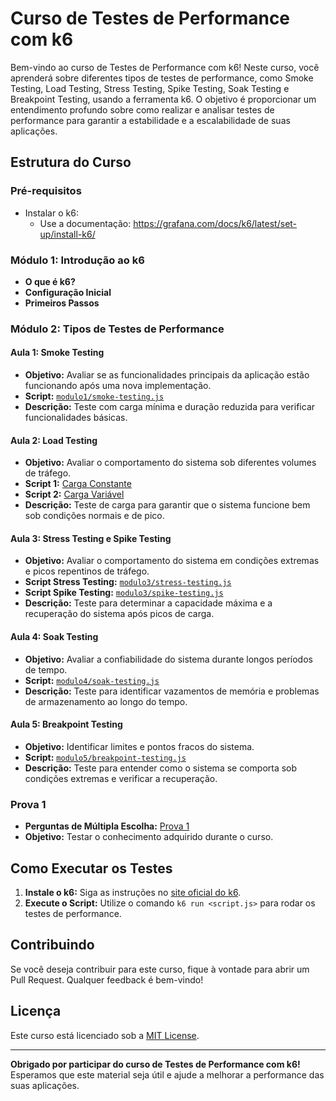 # Curso de Testes de Performance com k6

Bem-vindo ao curso de Testes de Performance com k6! Neste curso, você aprenderá sobre diferentes tipos de testes de performance, como Smoke Testing, Load Testing, Stress Testing, Spike Testing, Soak Testing e Breakpoint Testing, usando a ferramenta k6. O objetivo é proporcionar um entendimento profundo sobre como realizar e analisar testes de performance para garantir a estabilidade e a escalabilidade de suas aplicações.

## Estrutura do Curso

### Pré-requisitos
- Instalar o k6: 
  - Use a documentação: https://grafana.com/docs/k6/latest/set-up/install-k6/


### Módulo 1: Introdução ao k6
- **O que é k6?**
- **Configuração Inicial**
- **Primeiros Passos**

### Módulo 2: Tipos de Testes de Performance

#### Aula 1: Smoke Testing
- **Objetivo:** Avaliar se as funcionalidades principais da aplicação estão funcionando após uma nova implementação.
- **Script:** [`modulo1/smoke-testing.js`](modulo1/smoke-testing.js)
- **Descrição:** Teste com carga mínima e duração reduzida para verificar funcionalidades básicas.

#### Aula 2: Load Testing
- **Objetivo:** Avaliar o comportamento do sistema sob diferentes volumes de tráfego.
- **Script 1:** [Carga Constante](modulo2/load-testing-constant.js)
- **Script 2:** [Carga Variável](modulo2/load-testing-variable.js)
- **Descrição:** Teste de carga para garantir que o sistema funcione bem sob condições normais e de pico.

#### Aula 3: Stress Testing e Spike Testing
- **Objetivo:** Avaliar o comportamento do sistema em condições extremas e picos repentinos de tráfego.
- **Script Stress Testing:** [`modulo3/stress-testing.js`](modulo3/stress-testing.js)
- **Script Spike Testing:** [`modulo3/spike-testing.js`](modulo3/spike-testing.js)
- **Descrição:** Teste para determinar a capacidade máxima e a recuperação do sistema após picos de carga.

#### Aula 4: Soak Testing
- **Objetivo:** Avaliar a confiabilidade do sistema durante longos períodos de tempo.
- **Script:** [`modulo4/soak-testing.js`](modulo4/soak-testing.js)
- **Descrição:** Teste para identificar vazamentos de memória e problemas de armazenamento ao longo do tempo.

#### Aula 5: Breakpoint Testing
- **Objetivo:** Identificar limites e pontos fracos do sistema.
- **Script:** [`modulo5/breakpoint-testing.js`](modulo5/breakpoint-testing.js)
- **Descrição:** Teste para entender como o sistema se comporta sob condições extremas e verificar a recuperação.

### Prova 1
- **Perguntas de Múltipla Escolha:** [Prova 1](prova1.md)
- **Objetivo:** Testar o conhecimento adquirido durante o curso.

## Como Executar os Testes

1. **Instale o k6:** Siga as instruções no [site oficial do k6](https://k6.io/docs/getting-started/installation).
2. **Execute o Script:** Utilize o comando `k6 run <script.js>` para rodar os testes de performance.

## Contribuindo

Se você deseja contribuir para este curso, fique à vontade para abrir um Pull Request. Qualquer feedback é bem-vindo!

## Licença

Este curso está licenciado sob a [MIT License](LICENSE).

---

**Obrigado por participar do curso de Testes de Performance com k6!** Esperamos que este material seja útil e ajude a melhorar a performance das suas aplicações.
